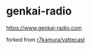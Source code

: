 # genkai-radio

https://www.genkai-radio.com

forked from [r7kamura/yattecast](https://github.com/r7kamura/yattecast)
